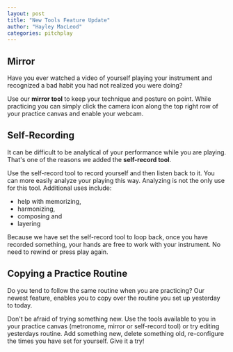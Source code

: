 ```yaml
---
layout: post
title: "New Tools Feature Update"
author: "Hayley MacLeod"
categories: pitchplay
---
```

## Mirror

Have you ever watched a video of yourself playing your instrument and recognized a bad habit you had not realized you
were doing?

Use our __mirror tool__ to keep your technique and posture on point. While practicing you
can simply click the camera icon along the top right row of your practice canvas and enable your webcam.

<screen shot>

## Self-Recording

It can be difficult to be analytical of your performance while you are playing. That's one of the reasons we added the __self-record tool__.

Use the self-record tool to record yourself and then listen back to it. You can more easily analyze your playing this way. Analyzing is not the only use for this tool. Additional uses include:

* help with memorizing,
* harmonizing,
* composing and
* layering

Because we have set the self-record tool to loop back, once you have recorded something, your hands are free to work with your instrument. No need to rewind or press play again.

## Copying a Practice Routine

Do you tend to follow the same routine when you are practicing? Our newest feature, enables you to copy over the routine you set up yesterday to today.

Don't be afraid of trying something new. Use the tools available to you in your practice canvas (metronome, mirror or self-record tool) or try editing yesterdays routine. Add something new, delete something old, re-configure the times you have set for yourself. Give it a try!
